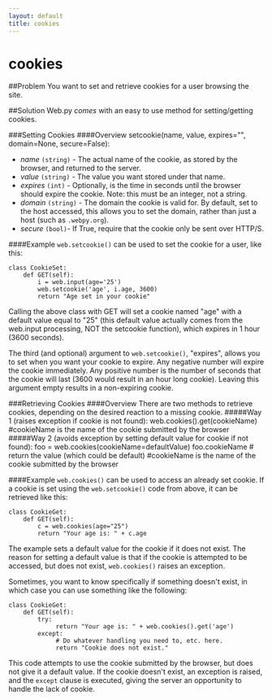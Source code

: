 ```yaml
---
layout: default
title: cookies
---
```


# cookies

##Problem
You want to set and retrieve cookies for a user browsing the site.

##Solution
Web.py *comes* with an easy to use method for setting/getting cookies.

###Setting Cookies
####Overview
    setcookie(name, value, expires="", domain=None, secure=False): 
       
* *name* `(string)` - The actual name of the cookie, as stored by the browser, and returned to the server.
* *value* `(string)` - The value you want stored under that name.
* *expires* `(int)` - Optionally, is the time in seconds until the browser should expire the cookie.  Note: this must be an integer, not a string.
* *domain* `(string)` - The domain the cookie is valid for. By default, set to the host accessed, this allows you to set the domain, rather than just a host (such as `.webpy.org`).
* *secure* `(bool)`- If True, require that the cookie only be sent over HTTP/S.

####Example
`web.setcookie()` can be used to set the cookie for a user, like this:

    class CookieSet:
        def GET(self):
            i = web.input(age='25')
            web.setcookie('age', i.age, 3600)
            return "Age set in your cookie"


Calling the above class with GET will set a cookie named "age" with a default value equal to "25" (this default value actually comes from the web.input processing, NOT the setcookie function), which expires in 1 hour (3600 seconds).

The third (and optional) argument to `web.setcookie()`, "expires", allows you to set when you want your cookie to expire.  Any negative number will expire the cookie immediately.  Any positive number is the number of seconds that the cookie will last (3600 would result in an hour long cookie).  Leaving this argument empty results in a non-expiring cookie.

###Retrieving Cookies
####Overview
There are two methods to retrieve cookies, depending on the desired reaction to a missing cookie.
#####Way 1 (raises exception if cookie is not found):
    web.cookies().get(cookieName)  
        #cookieName is the name of the cookie submitted by the browser
#####Way 2 (avoids exception by setting default value for cookie if not found):
    foo = web.cookies(cookieName=defaultValue)
    foo.cookieName   # return the value (which could be default)
        #cookieName is the name of the cookie submitted by the browser

####Example
`web.cookies()` can be used to access an already set cookie.  If a cookie is set using the `web.setcookie()` code from above, it can be retrieved like this:

    class CookieGet:
        def GET(self):
            c = web.cookies(age="25")
            return "Your age is: " + c.age

The example sets a default value for the cookie if it does not exist.  The reason for setting a default value is that if the cookie is attempted to be accessed, but does not exist, `web.cookies()` raises an exception.  

Sometimes, you want to know specifically if something doesn't exist, in which case you can use something like the following:

    class CookieGet:
        def GET(self):
            try: 
                 return "Your age is: " + web.cookies().get('age')
            except:
                 # Do whatever handling you need to, etc. here.
                 return "Cookie does not exist."


This code attempts to use the cookie submitted by the browser, but does not give it a default value.  If the cookie doesn't exist, an exception is raised, and the `except` clause is executed, giving the server an opportunity to handle the lack of cookie.